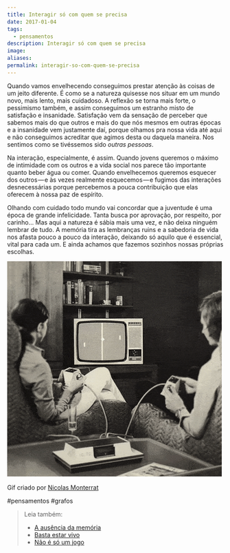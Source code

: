 ```yaml
---
title: Interagir só com quem se precisa
date: 2017-01-04
tags:
  - pensamentos
description: Interagir só com quem se precisa
image: 
aliases:
permalink: interagir-so-com-quem-se-precisa
---
```

Quando vamos envelhecendo conseguimos prestar atenção às coisas de um jeito diferente. É como se a natureza quisesse nos situar em um mundo novo, mais lento, mais cuidadoso. A reflexão se torna mais forte, o pessimismo também, e assim conseguimos um estranho misto de satisfação e insanidade. Satisfação vem da sensação de perceber que sabemos mais do que outros e mais do que nós mesmos em outras épocas e a insanidade vem justamente daí, porque olhamos pra nossa vida até aqui e não conseguimos acreditar que agimos desta ou daquela maneira. Nos sentimos como se tivéssemos sido _outras pessoas_.

Na interação, especialmente, é assim. Quando jovens queremos o máximo de intimidade com os outros e a vida social nos parece tão importante quanto beber água ou comer. Quando envelhecemos queremos esquecer dos outros — e às vezes realmente esquecemos — e fugimos das interações desnecessárias porque percebemos a pouca contribuição que elas oferecem à nossa paz de espírito.

Olhando com cuidado todo mundo vai concordar que a juventude é uma época de grande infelicidade. Tanta busca por aprovação, por respeito, por carinho… Mas aqui a natureza é sábia mais uma vez, e não deixa ninguém lembrar de tudo. A memória tira as lembranças ruins e a sabedoria de vida nos afasta pouco a pouco da interação, deixando só aquilo que é essencial, vital para cada um. E ainda achamos que fazemos sozinhos nossas próprias escolhas.

<img src="/assets/img/interagir-só-com-quem-se precisa-medium.gif">

Gif criado por [Nicolas Monterrat](https://www.behance.net/UGDTG)


#pensamentos #grafos

> Leia também:
> - <a href="/a-ausencia-da-memoria">A ausência da memória</a>
> - <a href="/basta-estar-vivo">Basta estar vivo</a>
> - <a href="/nao-e-so-um-jogo">Não é só um jogo</a>

